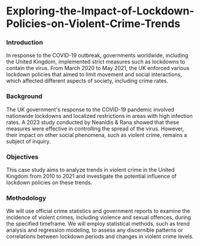 # Exploring-the-Impact-of-Lockdown-Policies-on-Violent-Crime-Trends

### Introduction 

In response to the COVID-19 outbreak, governments worldwide, including the United Kingdom, implemented strict measures such as lockdowns to contain the virus. From March 2020 to May 2021, the UK enforced various lockdown policies that aimed to limit movement and social interactions, which affected different aspects of society, including crime rates.

### Background 

The UK government's response to the COVID-19 pandemic involved nationwide lockdowns and localized restrictions in areas with high infection rates. A 2023 study conducted by Neanidis & Rana showed that these measures were effective in controlling the spread of the virus. However, their impact on other social phenomena, such as violent crime, remains a subject of inquiry.

### Objectives 

This case study aims to analyze trends in violent crime in the United Kingdom from 2010 to 2021 and investigate the potential influence of lockdown policies on these trends.

### Methodology 

We will use official crime statistics and government reports to examine the incidence of violent crimes, including violence and sexual offences, during the specified timeframe. We will employ statistical methods, such as trend analysis and regression modeling, to assess any discernible patterns or correlations between lockdown periods and changes in violent crime levels.
